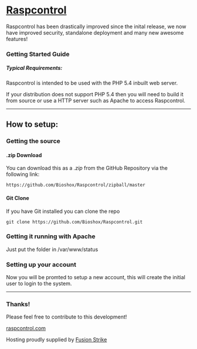 # [Raspcontrol](http://raspcontrol.com)

Raspcontrol has been drastically improved since the inital release, we now have improved security, standalone deployment and many new awesome features!

### Getting Started Guide
##### Typical Requirements:

Raspcontrol is intended to be used with the PHP 5.4 inbuilt web server.

If your distribution does not support PHP 5.4 then you will need to build it from source or use a HTTP server such as Apache to access Raspcontrol.


***

## How to setup:

### Getting the source

#### .zip Download

You can download this as a _.zip_ from the GitHub Repository via the following link: 

	https://github.com/Bioshox/Raspcontrol/zipball/master
		
#### Git Clone

If you have Git installed you can clone the repo

	git clone https://github.com/Bioshox/Raspcontrol.git

### Getting it running with Apache
 
 Just put the folder in /var/www/status
 
### Setting up your account
				
Now you will be promted to setup a new account, this will create the initial user to login to the system.

***	
		
### Thanks!

Please feel free to contribute to this development!

[raspcontrol.com](http://raspcontrol.com)

Hosting proudly supplied by [Fusion Strike](http://fusionstrike.com)
